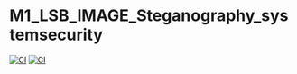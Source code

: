 # M1_LSB_IMAGE_Steganography_systemsecurity
[![CI](https://github.com/Shashank930/M1_LSB_IMAGE_Steganography_systemsecurity/actions/workflows/linux-build.yml/badge.svg)](https://github.com/Shashank930/M1_LSB_IMAGE_Steganography_systemsecurity/actions/workflows/linux-build.yml)
[![CI](https://github.com/Shashank930/M1_LSB_IMAGE_Steganography_systemsecurity/actions/workflows/linux-build.yml/badge.svg)](https://github.com/Shashank930/M1_LSB_IMAGE_Steganography_systemsecurity/actions/workflows/linux-build.yml)

